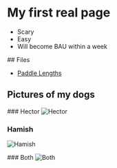 # My first real page

- Scary
- Easy
- Will become BAU within a week

## Files
- [Paddle Lengths](/files/paddles.pdf)

## Pictures of my dogs

### Hector
![Hector](/files/hector2.jpg)

### Hamish
![Hamish](/files/hamish.jpg)

### Both
![Both](/files/both.jpg)
